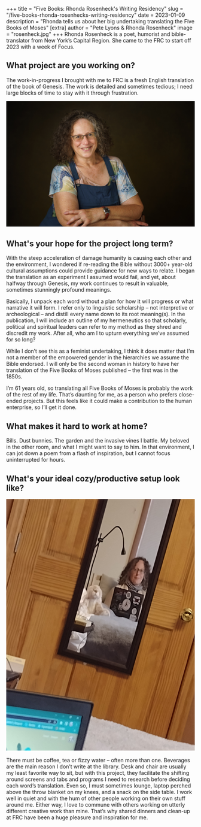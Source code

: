 +++
title = "Five Books: Rhonda Rosenheck's Writing Residency"
slug = "/five-books-rhonda-rosenhecks-writing-residency"
date = 2023-01-09
description = "Rhonda tells us about her big undertaking translating the Five Books of Moses"
[extra]
author = "Pete Lyons & Rhonda Rosenheck"
image = "rosenheck.jpg"
+++
Rhonda Rosenheck is a poet, humorist and bible-translator from New York’s Capital Region. She came to the FRC to start off 2023 with a week of Focus. 

## What project are you working on?

The work-in-progress I brought with me to FRC is a fresh English translation of the book of Genesis. The work is detailed and sometimes tedious; I need large blocks of time to stay with it through frustration. 

<img alt="Rhonda Rosenheck" src="rosenheck.jpg">

## What's your hope for the project long term?

With the steep acceleration of damage humanity is causing each other and the environment, I wondered if re-reading the Bible without 3000+ year-old cultural assumptions could provide guidance for new ways to relate. I began the translation as an experiment I assumed would fail, and yet, about halfway through Genesis, my work continues to result in valuable, sometimes stunningly profound meanings. 

Basically, I unpack each word without a plan for how it will progress or what narrative it will form. I refer only to linguistic scholarship – not interpretive or archeological – and distill every name down to its root meaning(s). In the publication, I will include an outline of my hermeneutics so that scholarly, political and spiritual leaders can refer to my method as they shred and discredit my work. After all, who am I to upturn everything we’ve assumed for so long? 

While I don’t see this as a feminist undertaking, I think it does matter that I’m not a member of the empowered gender in the hierarchies we assume the Bible endorsed. I will only be the second woman in history to have her translation of the Five Books of Moses published – the first was in the 1850s. 

I’m 61 years old, so translating all Five Books of Moses is probably the work of the rest of my life. That’s daunting for me, as a person who prefers close-ended projects. But this feels like it could make a contribution to the human enterprise, so I’ll get it done. 

## What makes it hard to work at home?

Bills. Dust bunnies. The garden and the invasive vines I battle. My beloved in the other room, and what I might want to say to him. In that environment, I can jot down a poem from a flash of inspiration, but I cannot focus uninterrupted for hours. 

## What's your ideal cozy/productive setup look like? 

<img alt="Rhonda's cozy writing setup" src="mirror.jpg">

There must be coffee, tea or fizzy water – often more than one. Beverages are the main reason I don’t write at the library. Desk and chair are usually my least favorite way to sit, but with this project, they facilitate the shifting around screens and tabs and programs I need to research before deciding each word’s translation. Even so, I must sometimes lounge, laptop perched above the throw blanket on my knees, and a snack on the side table. I work well in quiet and with the hum of other people working on their own stuff around me. Either way, I love to commune with others working on utterly different creative work than mine. That’s why shared dinners and clean-up at FRC have been a huge pleasure and inspiration for me. 


